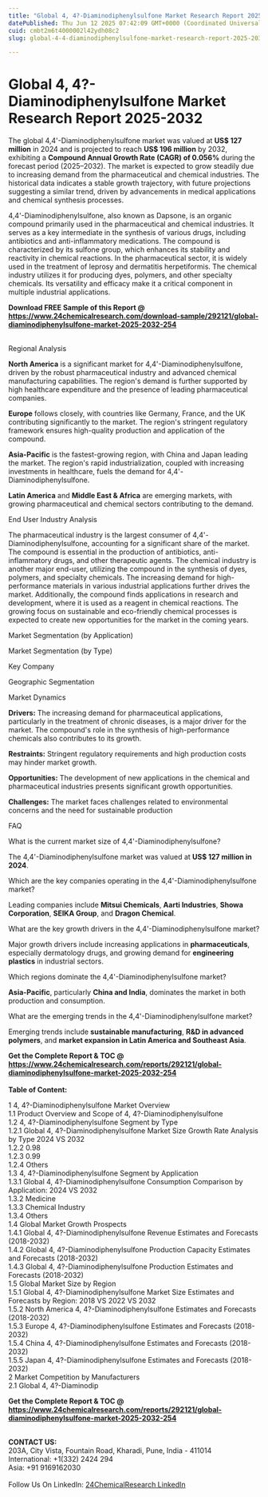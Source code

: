 ```yaml
---
title: "Global 4, 4?-Diaminodiphenylsulfone Market Research Report 2025-2032"
datePublished: Thu Jun 12 2025 07:42:09 GMT+0000 (Coordinated Universal Time)
cuid: cmbt2m6t4000002l42ydh08c2
slug: global-4-4-diaminodiphenylsulfone-market-research-report-2025-2032-1-1-1

---
```


# Global 4, 4?-Diaminodiphenylsulfone Market Research Report 2025-2032

<p>The global 4,4'-Diaminodiphenylsulfone market was valued at <strong>US$ 127 million</strong> in 2024 and is projected to reach <strong>US$ 196 million</strong> by 2032, exhibiting a <strong>Compound Annual Growth Rate (CAGR) of 0.056%</strong> during the forecast period (2025–2032). The market is expected to grow steadily due to increasing demand from the pharmaceutical and chemical industries. The historical data indicates a stable growth trajectory, with future projections suggesting a similar trend, driven by advancements in medical applications and chemical synthesis processes.</p><p>
</p><p>4,4'-Diaminodiphenylsulfone, also known as Dapsone, is an organic compound primarily used in the pharmaceutical and chemical industries. It serves as a key intermediate in the synthesis of various drugs, including antibiotics and anti-inflammatory medications. The compound is characterized by its sulfone group, which enhances its stability and reactivity in chemical reactions. In the pharmaceutical sector, it is widely used in the treatment of leprosy and dermatitis herpetiformis. The chemical industry utilizes it for producing dyes, polymers, and other specialty chemicals. Its versatility and efficacy make it a critical component in multiple industrial applications.</p><div><b>Download FREE Sample of this Report @ 
            <a href="https://www.24chemicalresearch.com/download-sample/292121/global-diaminodiphenylsulfone-market-2025-2032-254">
            https://www.24chemicalresearch.com/download-sample/292121/global-diaminodiphenylsulfone-market-2025-2032-254</a></b></div><br><p>
Regional Analysis</p><p>
</p><p><strong>North America</strong> is a significant market for 4,4'-Diaminodiphenylsulfone, driven by the robust pharmaceutical industry and advanced chemical manufacturing capabilities. The region's demand is further supported by high healthcare expenditure and the presence of leading pharmaceutical companies.</p><p>
</p><p><strong>Europe</strong> follows closely, with countries like Germany, France, and the UK contributing significantly to the market. The region's stringent regulatory framework ensures high-quality production and application of the compound.</p><p>
</p><p><strong>Asia-Pacific</strong> is the fastest-growing region, with China and Japan leading the market. The region's rapid industrialization, coupled with increasing investments in healthcare, fuels the demand for 4,4'-Diaminodiphenylsulfone.</p><p>
</p><p><strong>Latin America</strong> and <strong>Middle East &amp; Africa</strong> are emerging markets, with growing pharmaceutical and chemical sectors contributing to the demand.</p><p>
End User Industry Analysis</p><p>
</p><p>The pharmaceutical industry is the largest consumer of 4,4'-Diaminodiphenylsulfone, accounting for a significant share of the market. The compound is essential in the production of antibiotics, anti-inflammatory drugs, and other therapeutic agents. The chemical industry is another major end-user, utilizing the compound in the synthesis of dyes, polymers, and specialty chemicals. The increasing demand for high-performance materials in various industrial applications further drives the market. Additionally, the compound finds applications in research and development, where it is used as a reagent in chemical reactions. The growing focus on sustainable and eco-friendly chemical processes is expected to create new opportunities for the market in the coming years.</p><p>
Market Segmentation (by Application)</p><p>
</p><p>
Market Segmentation (by Type)</p><p>
</p><p>
Key Company</p><p>
</p><p>
Geographic Segmentation</p><p>
</p><p>
Market Dynamics</p><p>
</p><p><strong>Drivers:</strong> The increasing demand for pharmaceutical applications, particularly in the treatment of chronic diseases, is a major driver for the market. The compound's role in the synthesis of high-performance chemicals also contributes to its growth.</p><p>
</p><p><strong>Restraints:</strong> Stringent regulatory requirements and high production costs may hinder market growth.</p><p>
</p><p><strong>Opportunities:</strong> The development of new applications in the chemical and pharmaceutical industries presents significant growth opportunities.</p><p>
</p><p><strong>Challenges:</strong> The market faces challenges related to environmental concerns and the need for sustainable production</p><p>
FAQ</p><p>
What is the current market size of 4,4'-Diaminodiphenylsulfone?</p><p>
</p><p>The 4,4'-Diaminodiphenylsulfone market was valued at <strong>US$ 127 million in 2024</strong>.</p><p>
Which are the key companies operating in the 4,4'-Diaminodiphenylsulfone market?</p><p>
</p><p>Leading companies include <strong>Mitsui Chemicals</strong>, <strong>Aarti Industries</strong>, <strong>Showa Corporation</strong>, <strong>SEIKA Group</strong>, and <strong>Dragon Chemical</strong>.</p><p>
What are the key growth drivers in the 4,4'-Diaminodiphenylsulfone market?</p><p>
</p><p>Major growth drivers include increasing applications in <strong>pharmaceuticals</strong>, especially dermatology drugs, and growing demand for <strong>engineering plastics</strong> in industrial sectors.</p><p>
Which regions dominate the 4,4'-Diaminodiphenylsulfone market?</p><p>
</p><p><strong>Asia-Pacific</strong>, particularly <strong>China and India</strong>, dominates the market in both production and consumption.</p><p>
What are the emerging trends in the 4,4'-Diaminodiphenylsulfone market?</p><p>
</p><p>Emerging trends include <strong>sustainable manufacturing</strong>, <strong>R&amp;D in advanced polymers</strong>, and <strong>market expansion in Latin America and Southeast Asia</strong>.</p>

<div><b>Get the Complete Report & TOC @ 
            <a href="https://www.24chemicalresearch.com/reports/292121/global-diaminodiphenylsulfone-market-2025-2032-254">
            https://www.24chemicalresearch.com/reports/292121/global-diaminodiphenylsulfone-market-2025-2032-254</a></b></div><br>
            <b>Table of Content:</b><p>1 4, 4?-Diaminodiphenylsulfone Market Overview<br />
    1.1 Product Overview and Scope of 4, 4?-Diaminodiphenylsulfone<br />
    1.2 4, 4?-Diaminodiphenylsulfone Segment by Type<br />
        1.2.1 Global 4, 4?-Diaminodiphenylsulfone Market Size Growth Rate Analysis by Type 2024 VS 2032<br />
        1.2.2 0.98<br />
        1.2.3 0.99<br />
        1.2.4 Others<br />
    1.3 4, 4?-Diaminodiphenylsulfone Segment by Application<br />
        1.3.1 Global 4, 4?-Diaminodiphenylsulfone Consumption Comparison by Application: 2024 VS 2032<br />
        1.3.2 Medicine<br />
        1.3.3 Chemical Industry<br />
        1.3.4 Others<br />
    1.4 Global Market Growth Prospects<br />
        1.4.1 Global 4, 4?-Diaminodiphenylsulfone Revenue Estimates and Forecasts (2018-2032)<br />
        1.4.2 Global 4, 4?-Diaminodiphenylsulfone Production Capacity Estimates and Forecasts (2018-2032)<br />
        1.4.3 Global 4, 4?-Diaminodiphenylsulfone Production Estimates and Forecasts (2018-2032)<br />
    1.5 Global Market Size by Region<br />
        1.5.1 Global 4, 4?-Diaminodiphenylsulfone Market Size Estimates and Forecasts by Region: 2018 VS 2022 VS 2032<br />
        1.5.2 North America 4, 4?-Diaminodiphenylsulfone Estimates and Forecasts (2018-2032)<br />
        1.5.3 Europe 4, 4?-Diaminodiphenylsulfone Estimates and Forecasts (2018-2032)<br />
        1.5.4 China 4, 4?-Diaminodiphenylsulfone Estimates and Forecasts (2018-2032)<br />
        1.5.5 Japan 4, 4?-Diaminodiphenylsulfone Estimates and Forecasts (2018-2032)<br />
2 Market Competition by Manufacturers<br />
    2.1 Global 4, 4?-Diaminodip</p>

<div><b>Get the Complete Report & TOC @ 
            <a href="https://www.24chemicalresearch.com/reports/292121/global-diaminodiphenylsulfone-market-2025-2032-254">
            https://www.24chemicalresearch.com/reports/292121/global-diaminodiphenylsulfone-market-2025-2032-254</a></b></div><br>

<b>CONTACT US:</b><br>
            203A, City Vista, Fountain Road, Kharadi, Pune, India - 411014<br>
            International: +1(332) 2424 294<br>
            Asia: +91 9169162030 <br><br>
            Follow Us On LinkedIn: <a href="https://www.linkedin.com/company/24chemicalresearch/">24ChemicalResearch LinkedIn</a>